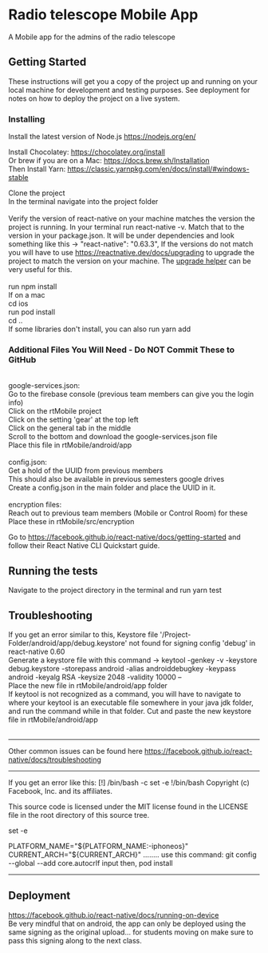 # Radio telescope Mobile App

A Mobile app for the admins of the radio telescope

## Getting Started

These instructions will get you a copy of the project up and running on your local machine for development and testing purposes. See deployment for notes on how to deploy the project on a live system.

### Installing

Install the latest version of Node.js https://nodejs.org/en/

Install Chocolatey: https://chocolatey.org/install<br>
Or brew if you are on a Mac: https://docs.brew.sh/Installation <br>
Then Install Yarn: https://classic.yarnpkg.com/en/docs/install/#windows-stable

Clone the project<br/>
In the terminal navigate into the project folder<br/>
<br/> Verify the version of react-native on your machine matches the version the project is running.  In your terminal run react-native -v.  Match that to the version in your package.json.  It will be under dependencies and look something like this -> "react-native": "0.63.3",  If the versions do not match you will have to use https://reactnative.dev/docs/upgrading to upgrade the project to match the version on your machine. The [upgrade helper](https://react-native-community.github.io/upgrade-helper/) can be very useful for this.<br/>
<br/> run npm install<br/> 
If on a mac<br/>
cd ios<br/>
run pod install<br/>
cd ..<br/>
If some libraries don't install, you can also run yarn add <br/>

### Additional Files You Will Need - Do NOT Commit These to GitHub
<br/>google-services.json:<br/>
Go to the firebase console (previous team members can give you the login info)<br/>
Click on the rtMobile project <br/>
Click on the setting 'gear' at the top left <br/>
Click on the general tab in the middle<br/>
Scroll to the bottom and download the google-services.json file<br/>
Place this file in rtMobile/android/app<br/>
<br/>config.json:<br/>
Get a hold of the UUID from previous members<br/>
This should also be available in previous semesters google drives<br/>
Create a config.json in the main folder and place the UUID in it.<br/>
<br/>encryption files:<br/>
Reach out to previous team members (Mobile or Control Room) for these<br/>
Place these in rtMobile/src/encryption

Go to https://facebook.github.io/react-native/docs/getting-started and follow their React Native CLI Quickstart guide. 

## Running the tests

Navigate to the project directory in the terminal and run yarn test

## Troubleshooting

If you get an error similar to this, Keystore file '/Project-Folder/android/app/debug.keystore' not found for signing config 'debug' in react-native 0.60<br/>
Generate a keystore file with this command -> keytool -genkey -v -keystore debug.keystore -storepass android -alias androiddebugkey -keypass android -keyalg RSA -keysize 2048 -validity 10000 –<br/>
Place the new file in rtMobile/android/app folder<br/>
If keytool is not recognized as a command, you will have to navigate to where your keytool is an executable file somewhere in your java jdk folder, and run the command while in that folder.  Cut and paste the new keystore file in rtMobile/android/app<br/>
<br/>

----

Other common issues can be found here https://facebook.github.io/react-native/docs/troubleshooting

----

If you get an error like this:
[!] /bin/bash -c 
set -e
!/bin/bash
Copyright (c) Facebook, Inc. and its affiliates.

This source code is licensed under the MIT license found in the
LICENSE file in the root directory of this source tree.

set -e

PLATFORM_NAME="${PLATFORM_NAME:-iphoneos}"
CURRENT_ARCH="${CURRENT_ARCH}"
........
use this command:
git config --global --add core.autocrlf input
then, pod install

----

## Deployment

https://facebook.github.io/react-native/docs/running-on-device<br/> 
Be very mindful that on android, the app can only be deployed using the same signing as the original upload... for students moving on make sure to pass this signing along to the next class.

